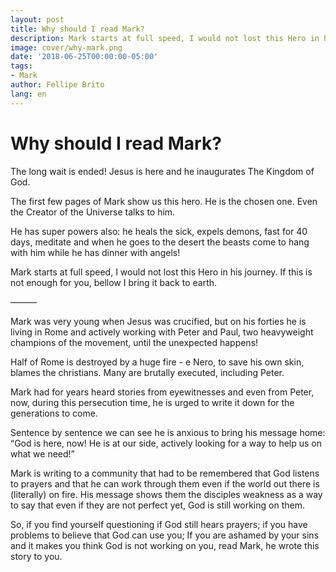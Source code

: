```yaml
---
layout: post
title: Why should I read Mark?
description: Mark starts at full speed, I would not lost this Hero in his journey.
image: cover/why-mark.png
date: '2018-06-25T00:00:00-05:00'
tags:
- Mark
author: Fellipe Brito
lang: en
---
```


# Why should I read Mark?

The long wait is ended! Jesus is here and he inaugurates The Kingdom of God.

The first few pages of Mark show us this hero. He is the chosen one. Even the
Creator of the Universe talks to him.

He has super powers also: he heals the sick, expels demons, fast for 40 days,
meditate and when he goes to the desert the beasts come to hang with him while
he has dinner with angels!

Mark starts at full speed, I would not lost this Hero in his journey. If this
is not enough for you, bellow I bring it back to earth.

———

Mark was very young when Jesus was crucified, but on his forties he is living
in Rome and actively working with Peter and Paul, two heavyweight champions of
the movement, until the unexpected happens!

Half of Rome is destroyed by a huge fire - e Nero, to save his own skin,
blames the christians. Many are brutally executed, including Peter.

Mark had for years heard stories from eyewitnesses and even from Peter, now,
during this persecution time, he is urged to write it down for the generations
to come.

Sentence by sentence we can see he is anxious to bring his message home: “God
is here, now! He is at our side, actively looking for a way to help us on what
we need!”

Mark is writing to a community that had to be remembered that God listens to
prayers and that he can work through them even if the world out there is
(literally) on fire. His message shows them the disciples weakness as a way to
say that even if they are not perfect yet, God is still working on them.

So, if you find yourself questioning if God still hears prayers; if you have
problems to believe that God can use you; If you are ashamed by your sins and
it makes you think God is not working on you, read Mark, he wrote this story
to you.

